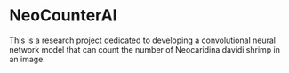 # NeoCounterAI
This is a research project dedicated to developing a convolutional neural network model that can count the number of Neocaridina davidi shrimp in an image.
